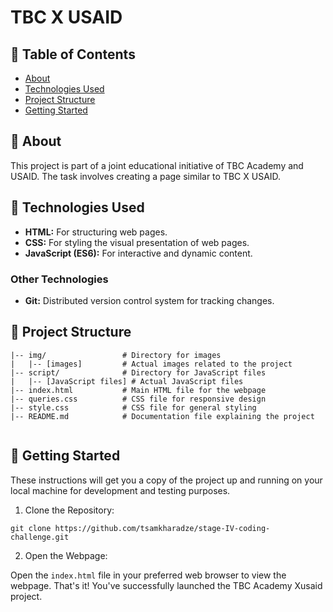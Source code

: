 # TBC X USAID

## 📝 Table of Contents

- [About](#about)
- [Technologies Used](#technologies_used)
- [Project Structure](#project_structure)
- [Getting Started](#getting_started)

## 🧐 About <a name = "about"></a>

This project is part of a joint educational initiative of TBC Academy and USAID. The task involves creating a page similar to TBC X USAID.

## 🤖 Technologies Used <a name="technologies_used"></a>

- **HTML:** For structuring web pages.
- **CSS:** For styling the visual presentation of web pages.
- **JavaScript (ES6):** For interactive and dynamic content.

### Other Technologies

- **Git:** Distributed version control system for tracking changes.

## 🧩 Project Structure <a name="project_structure"></a>

```stage-IV-coding-challenge/
|-- img/                 # Directory for images
|   |-- [images]         # Actual images related to the project
|-- script/              # Directory for JavaScript files
|   |-- [JavaScript files] # Actual JavaScript files
|-- index.html           # Main HTML file for the webpage
|-- queries.css          # CSS file for responsive design
|-- style.css            # CSS file for general styling
|-- README.md            # Documentation file explaining the project


```

## 🏁 Getting Started <a name = "getting_started"></a>

These instructions will get you a copy of the project up and running on your local machine for development and testing purposes.

1. Clone the Repository:

```
git clone https://github.com/tsamkharadze/stage-IV-coding-challenge.git
```

2. Open the Webpage:

Open the `index.html` file in your preferred web browser to view the webpage.
That's it! You've successfully launched the TBC Academy Xusaid project.
